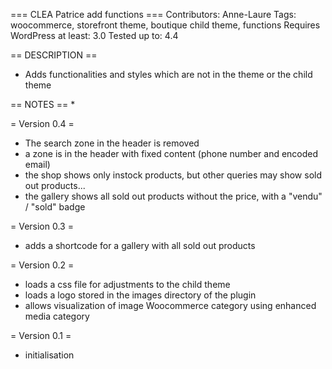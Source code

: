 === CLEA Patrice add functions ===
Contributors: Anne-Laure
Tags: woocommerce, storefront theme, boutique child theme, functions
Requires WordPress at least: 3.0
Tested up to: 4.4



== DESCRIPTION ==
* Adds functionalities and styles which are not in the theme or the child theme

== NOTES ==
* 

= Version 0.4 =
* The search zone in the header is removed
* a zone is in the header with fixed content (phone number and encoded email)
* the shop shows only instock products, but other queries may show sold out products...
* the gallery shows all sold out products without the price, with a "vendu" / "sold" badge

= Version 0.3 =
* adds a shortcode for a gallery with all sold out products

= Version 0.2 =
* loads a css file for adjustments to the child theme
* loads a logo stored in the images directory of the plugin
* allows visualization of image Woocommerce category using enhanced media category 

= Version 0.1 =
* initialisation 
